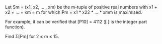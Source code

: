   <p>Let Sm = (x1, x2, ... , xm) be the m-tuple of positive real numbers with x1 + x2 + ... + xm = m for which Pm = x1 * x22 * ... * xmm is maximised.</p>    <p>For example, it can be verified that [P10] = 4112 ([ ] is the integer part function).</p>    <p>Find &Sigma;[Pm] for 2 &le; m &le; 15.</p>  